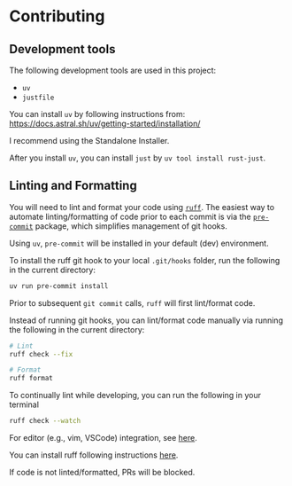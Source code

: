# Contributing

## Development tools

The following development tools are used in this project:
- `uv`
- `justfile`

You can install `uv` by following instructions from:
https://docs.astral.sh/uv/getting-started/installation/

I recommend using the Standalone Installer.

After you install `uv`, you can install `just` by `uv tool install
rust-just`.

## Linting and Formatting

You will need to lint and format your code using [`ruff`][2]. The easiest way
to automate linting/formatting of code prior to each commit is via the
[`pre-commit`][1] package, which simplifies management of git hooks.

Using `uv`, `pre-commit` will be installed in your default (dev)
environment.

To install the ruff git hook to your local `.git/hooks` folder, run
the following in the current directory:

```bash
uv run pre-commit install
```

Prior to subsequent `git commit` calls, `ruff` will first lint/format code.

Instead of running git hooks, you can lint/format code manually via running the
following in the current directory:

```bash
# Lint
ruff check --fix

# Format
ruff format
```

To continually lint while developing, you can
run the following in your terminal

```bash
ruff check --watch
```

For editor (e.g., vim, VSCode) integration, see [here][4].

You can install ruff following instructions [here][3].

If code is not linted/formatted, PRs will be blocked.

[1]: https://pre-commit.com
[2]: https://github.com/astral-sh/ruff
[3]: https://docs.astral.sh/ruff/installation
[4]: https://docs.astral.sh/ruff/editors/setup
